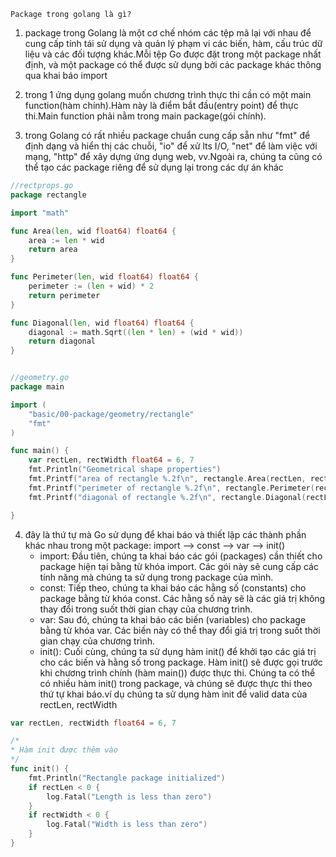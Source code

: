 `Package trong golang là gì?`
1. package trong Golang là một cơ chế nhóm các tệp mã lại với nhau để cung cấp tính tái sử dụng và quản lý
phạm vi các biến, hàm, cấu trúc dữ liệu và các đối tượng khác.Mỗi tệp Go được đặt trong một package nhất định,
và một package có thể được sử dụng bởi các package khác thông qua khai báo import

2. trong 1 ứng dụng golang muốn chương trình thực thi cần có một main function(hàm chính).Hàm này là điểm bắt
đầu(entry point) để thực thi.Main function phải nằm trong main package(gói chính).

3. trong Golang có rất nhiều package chuẩn cung cấp sẵn như "fmt" để định dạng và hiển thị các chuỗi, "io" để xử
lts I/O, "net" để làm việc với mạng, "http" để xây dựng ứng dụng web, vv.Ngoài ra, chúng ta cũng có thể tạo các
package riêng để sử dụng lại trong các dự án khác

```go
//rectprops.go
package rectangle

import "math"

func Area(len, wid float64) float64 {
    area := len * wid
    return area
}

func Perimeter(len, wid float64) float64 {
    perimeter := (len + wid) * 2
    return perimeter
}

func Diagonal(len, wid float64) float64 {
    diagonal := math.Sqrt((len * len) + (wid * wid))
    return diagonal
}


//geometry.go
package main

import (
    "basic/00-package/geometry/rectangle"
    "fmt"
)

func main() {
    var rectLen, rectWidth float64 = 6, 7
    fmt.Println("Geometrical shape properties")
    fmt.Printf("area of rectangle %.2f\n", rectangle.Area(rectLen, rectWidth))
    fmt.Printf("perimeter of rectangle %.2f\n", rectangle.Perimeter(rectLen, rectWidth))
    fmt.Printf("diagonal of rectangle %.2f\n", rectangle.Diagonal(rectLen, rectWidth))

}


```
4. đây là thứ tự mà Go sử dụng để khai báo và thiết lập các thành phần khác nhau trong một package: import --> const --> var --> init()
    - import: Đầu tiên, chúng ta khai báo các gói (packages) cần thiết cho package hiện tại bằng từ khóa import.
    Các gói này sẽ cung cấp các tính năng mà chúng ta sử dụng trong package của mình.
    - const: Tiếp theo, chúng ta khai báo các hằng số (constants) cho package bằng từ khóa const.
    Các hằng số này sẽ là các giá trị không thay đổi trong suốt thời gian chạy của chương trình.
    - var: Sau đó, chúng ta khai báo các biến (variables) cho package bằng từ khóa var.
    Các biến này có thể thay đổi giá trị trong suốt thời gian chạy của chương trình.
    - init(): Cuối cùng, chúng ta sử dụng hàm init() để khởi tạo các giá trị cho các biến và hằng số trong package. Hàm init() sẽ được gọi trước khi chương trình chính (hàm main()) được thực thi.
    Chúng ta có thể có nhiều hàm init() trong package, và chúng sẽ được thực thi theo thứ tự khai báo.ví dụ chúng ta sử dụng hàm init để valid data của rectLen, rectWidth
```go
var rectLen, rectWidth float64 = 6, 7

/*
* Hàm init được thêm vào
*/
func init() {
    fmt.Println("Rectangle package initialized")
    if rectLen < 0 {
        log.Fatal("Length is less than zero")
    }
    if rectWidth < 0 {
        log.Fatal("Width is less than zero")
    }
}
```